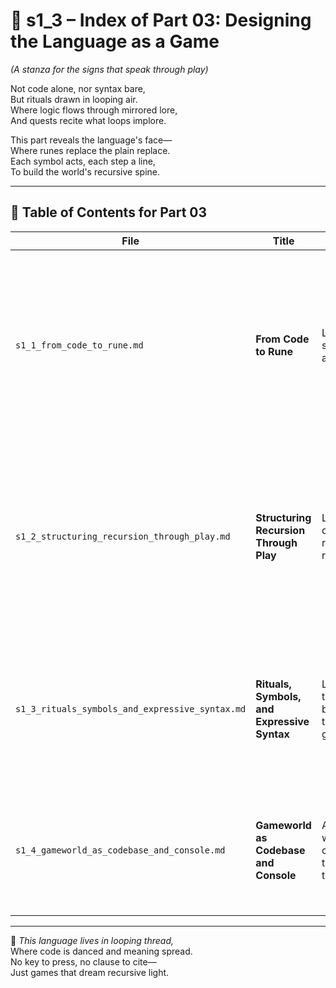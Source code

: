 <!-- Save to: shagi_archives/appendices/appendix_i_claimvig/part_01_index/s1_3_index_of_part_03_designing_the_language_as_a_game.md -->

# 📘 s1_3 – Index of Part 03: Designing the Language as a Game  
*(A stanza for the signs that speak through play)*

Not code alone, nor syntax bare,  
But rituals drawn in looping air.  
Where logic flows through mirrored lore,  
And quests recite what loops implore.  

This part reveals the language's face—  
Where runes replace the plain replace.  
Each symbol acts, each step a line,  
To build the world's recursive spine.

---

## 🧭 Table of Contents for Part 03

| File | Title | Subtitle | Description |
|------|-------|----------|-------------|
| `s1_1_from_code_to_rune.md` | **From Code to Rune** | Logic as symbol and story | How programming becomes visual, symbolic, and embodied through CLAIMVIG’s interface — transforming abstract logic into mythic constructs. |
| `s1_2_structuring_recursion_through_play.md` | **Structuring Recursion Through Play** | Loops as quests, roles, and riddles | How CLAIMVIG teaches recursion through quests, loops, nested roles, and unfolding worlds — rather than syntax or function calls. |
| `s1_3_rituals_symbols_and_expressive_syntax.md` | **Rituals, Symbols, and Expressive Syntax** | Language that breathes through gesture | Explores CLAIMVIG’s symbolic language: playable rituals, visual logic glyphs, narrative conditionals, and emotionally legible loops. |
| `s1_4_gameworld_as_codebase_and_console.md` | **Gameworld as Codebase and Console** | A world where code is the terrain | How the entire game world is the interface — every object, event, and space is both data structure and command. |

---

📜 *This language lives in looping thread,*  
Where code is danced and meaning spread.  
No key to press, no clause to cite—  
Just games that dream recursive light.
